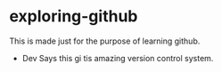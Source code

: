 # exploring-github
This is made just for the purpose of learning github.

- Dev Says this gi tis amazing version control system.